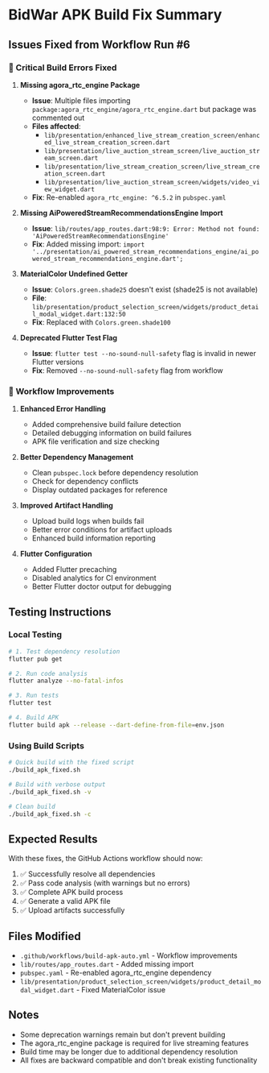 # BidWar APK Build Fix Summary

## Issues Fixed from Workflow Run #6

### 🔧 Critical Build Errors Fixed

1. **Missing agora_rtc_engine Package**
   - **Issue**: Multiple files importing `package:agora_rtc_engine/agora_rtc_engine.dart` but package was commented out
   - **Files affected**: 
     - `lib/presentation/enhanced_live_stream_creation_screen/enhanced_live_stream_creation_screen.dart`
     - `lib/presentation/live_auction_stream_screen/live_auction_stream_screen.dart`
     - `lib/presentation/live_stream_creation_screen/live_stream_creation_screen.dart`
     - `lib/presentation/live_auction_stream_screen/widgets/video_view_widget.dart`
   - **Fix**: Re-enabled `agora_rtc_engine: ^6.5.2` in `pubspec.yaml`

2. **Missing AiPoweredStreamRecommendationsEngine Import**
   - **Issue**: `lib/routes/app_routes.dart:98:9: Error: Method not found: 'AiPoweredStreamRecommendationsEngine'`
   - **Fix**: Added missing import: `import '../presentation/ai_powered_stream_recommendations_engine/ai_powered_stream_recommendations_engine.dart';`

3. **MaterialColor Undefined Getter**
   - **Issue**: `Colors.green.shade25` doesn't exist (shade25 is not available)
   - **File**: `lib/presentation/product_selection_screen/widgets/product_detail_modal_widget.dart:132:50`
   - **Fix**: Replaced with `Colors.green.shade100`

4. **Deprecated Flutter Test Flag**
   - **Issue**: `flutter test --no-sound-null-safety` flag is invalid in newer Flutter versions
   - **Fix**: Removed `--no-sound-null-safety` flag from workflow

### 🚀 Workflow Improvements

1. **Enhanced Error Handling**
   - Added comprehensive build failure detection
   - Detailed debugging information on build failures
   - APK file verification and size checking

2. **Better Dependency Management**
   - Clean `pubspec.lock` before dependency resolution
   - Check for dependency conflicts
   - Display outdated packages for reference

3. **Improved Artifact Handling**
   - Upload build logs when builds fail
   - Better error conditions for artifact uploads
   - Enhanced build information reporting

4. **Flutter Configuration**
   - Added Flutter precaching
   - Disabled analytics for CI environment
   - Better Flutter doctor output for debugging

## Testing Instructions

### Local Testing
```bash
# 1. Test dependency resolution
flutter pub get

# 2. Run code analysis
flutter analyze --no-fatal-infos

# 3. Run tests
flutter test

# 4. Build APK
flutter build apk --release --dart-define-from-file=env.json
```

### Using Build Scripts
```bash
# Quick build with the fixed script
./build_apk_fixed.sh

# Build with verbose output
./build_apk_fixed.sh -v

# Clean build
./build_apk_fixed.sh -c
```

## Expected Results

With these fixes, the GitHub Actions workflow should now:

1. ✅ Successfully resolve all dependencies
2. ✅ Pass code analysis (with warnings but no errors)
3. ✅ Complete APK build process
4. ✅ Generate a valid APK file
5. ✅ Upload artifacts successfully

## Files Modified

- `.github/workflows/build-apk-auto.yml` - Workflow improvements
- `lib/routes/app_routes.dart` - Added missing import
- `pubspec.yaml` - Re-enabled agora_rtc_engine dependency
- `lib/presentation/product_selection_screen/widgets/product_detail_modal_widget.dart` - Fixed MaterialColor issue

## Notes

- Some deprecation warnings remain but don't prevent building
- The agora_rtc_engine package is required for live streaming features
- Build time may be longer due to additional dependency resolution
- All fixes are backward compatible and don't break existing functionality